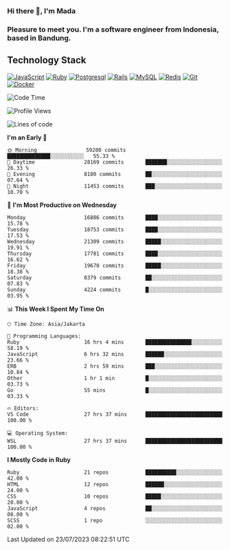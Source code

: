 ### Hi there 👋, I'm Mada
### Pleasure to meet you. I'm a software engineer from Indonesia, based in Bandung.

## Technology Stack

[![JavaScript](https://img.shields.io/badge/-JavaScript-%23F7DF1C?style=flat-square&logo=javascript&logoColor=000000&labelColor=%23F7DF1C&color=%23FFCE5A)](https://www.javascript.com/)
[![Ruby](https://img.shields.io/badge/Ruby-CC342D?style=flat-square&logo=ruby&logoColor=white)](https://www.ruby-lang.org/en/)
[![Postgresql](https://img.shields.io/badge/PostgreSQL-316192?style=flat-square&logo=postgresql&logoColor=ffffff)](https://www.postgresql.org/)
[![Rails](https://img.shields.io/badge/Ruby_on_Rails-CC0000?style=flat-square&logo=ruby-on-rails&logoColor=white)](https://rubyonrails.org/)
[![MySQL](https://img.shields.io/badge/-MySQL-4479A1?style=flat-square&logo=MySQL&logoColor=ffffff)](https://www.mysql.com/)
[![Redis](https://img.shields.io/badge/-Redis-DC382D?style=flat-square&logo=Redis&logoColor=ffffff)](https://redis.io/)
[![Git](https://img.shields.io/badge/-Git-%23F05032?style=flat-square&logo=git&logoColor=%23ffffff)](https://git-scm.com/)
[![Docker](https://img.shields.io/badge/-Docker-2496ED?style=flat-square&logo=docker&logoColor=ffffff)](https://www.docker.com/)
<!--
**madaarya/madaarya** is a ✨ _special_ ✨ repository because its `README.md` (this file) appears on your GitHub profile.

Here are some ideas to get you started:

- 🔭 I’m currently working on ...
- 🌱 I’m currently learning ...
- 👯 I’m looking to collaborate on ...
- 🤔 I’m looking for help with ...
- 💬 Ask me about ...
- 📫 How to reach me: ...
- 😄 Pronouns: ...
- ⚡ Fun fact: ...
-->
<!--START_SECTION:waka-->
![Code Time](http://img.shields.io/badge/Code%20Time-5%2C561%20hrs%2058%20mins-blue)

![Profile Views](http://img.shields.io/badge/Profile%20Views-0-blue)

![Lines of code](https://img.shields.io/badge/From%20Hello%20World%20I%27ve%20Written-40.2%20million%20lines%20of%20code-blue)

**I'm an Early 🐤** 

```text
🌞 Morning                59200 commits       ██████████████░░░░░░░░░░░   55.33 % 
🌆 Daytime                28169 commits       ███████░░░░░░░░░░░░░░░░░░   26.33 % 
🌃 Evening                8180 commits        ██░░░░░░░░░░░░░░░░░░░░░░░   07.64 % 
🌙 Night                  11453 commits       ███░░░░░░░░░░░░░░░░░░░░░░   10.70 % 
```
📅 **I'm Most Productive on Wednesday** 

```text
Monday                   16886 commits       ████░░░░░░░░░░░░░░░░░░░░░   15.78 % 
Tuesday                  18753 commits       ████░░░░░░░░░░░░░░░░░░░░░   17.53 % 
Wednesday                21309 commits       █████░░░░░░░░░░░░░░░░░░░░   19.91 % 
Thursday                 17781 commits       ████░░░░░░░░░░░░░░░░░░░░░   16.62 % 
Friday                   19670 commits       █████░░░░░░░░░░░░░░░░░░░░   18.38 % 
Saturday                 8379 commits        ██░░░░░░░░░░░░░░░░░░░░░░░   07.83 % 
Sunday                   4224 commits        █░░░░░░░░░░░░░░░░░░░░░░░░   03.95 % 
```


📊 **This Week I Spent My Time On** 

```text
🕑︎ Time Zone: Asia/Jakarta

💬 Programming Languages: 
Ruby                     16 hrs 4 mins       ███████████████░░░░░░░░░░   58.19 % 
JavaScript               6 hrs 32 mins       ██████░░░░░░░░░░░░░░░░░░░   23.66 % 
ERB                      2 hrs 59 mins       ███░░░░░░░░░░░░░░░░░░░░░░   10.84 % 
Other                    1 hr 1 min          █░░░░░░░░░░░░░░░░░░░░░░░░   03.73 % 
Go                       55 mins             █░░░░░░░░░░░░░░░░░░░░░░░░   03.33 % 

🔥 Editors: 
VS Code                  27 hrs 37 mins      █████████████████████████   100.00 % 

💻 Operating System: 
WSL                      27 hrs 37 mins      █████████████████████████   100.00 % 
```

**I Mostly Code in Ruby** 

```text
Ruby                     21 repos            ██████████░░░░░░░░░░░░░░░   42.00 % 
HTML                     12 repos            ██████░░░░░░░░░░░░░░░░░░░   24.00 % 
CSS                      10 repos            █████░░░░░░░░░░░░░░░░░░░░   20.00 % 
JavaScript               4 repos             ██░░░░░░░░░░░░░░░░░░░░░░░   08.00 % 
SCSS                     1 repo              ░░░░░░░░░░░░░░░░░░░░░░░░░   02.00 % 
```




 Last Updated on 23/07/2023 08:22:51 UTC
<!--END_SECTION:waka-->
